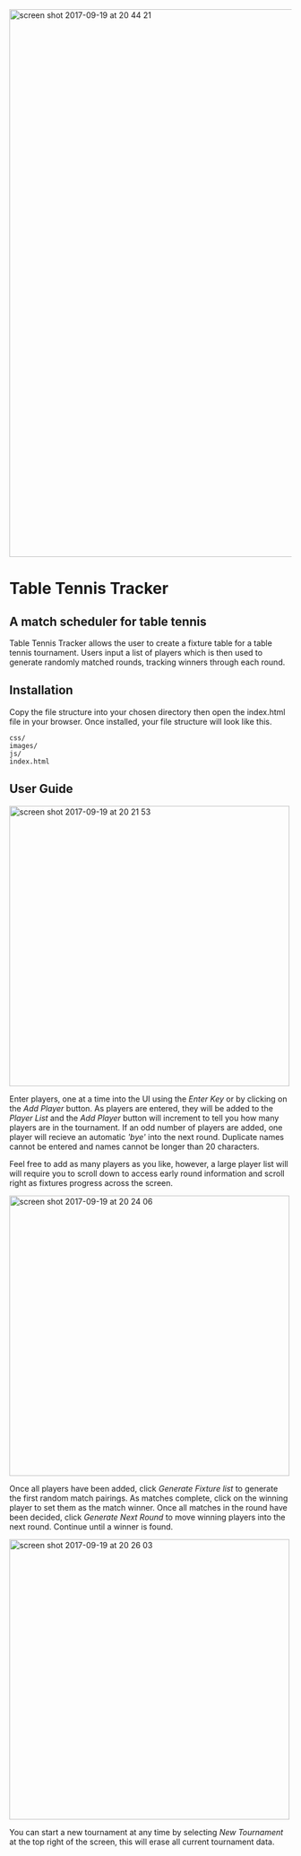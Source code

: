 
<img width="977" alt="screen shot 2017-09-19 at 20 44 21" src="https://user-images.githubusercontent.com/24626768/30612167-9e85b5c4-9d7b-11e7-9d6e-d36698c8380e.png">

# Table Tennis Tracker

## A match scheduler for table tennis

Table Tennis Tracker allows the user to create a fixture table for a table tennis tournament.  Users input a list of players which is then used to generate randomly matched rounds, tracking winners through each round.

## Installation

Copy the file structure into your chosen directory then open the index.html file in your browser.   Once installed, your file structure will look like this.

`````
css/
images/
js/
index.html
`````

## User Guide

<img width="500" alt="screen shot 2017-09-19 at 20 21 53" src="https://user-images.githubusercontent.com/24626768/30612706-5ec36a88-9d7d-11e7-8693-fd2695222820.png">

Enter players, one at a time into the UI using the _Enter Key_ or by clicking on the _Add Player_ button.  As players are entered, they will be added to the _Player List_ and the _Add Player_ button will increment to tell you how many players are in the tournament.  If an odd number of players are added, one player will recieve an automatic _'bye'_ into the next round.  Duplicate names cannot be entered and names cannot be longer than 20 characters.

Feel free to add as many players as you like, however, a large player list will will require you to scroll down to access early round information and scroll right as fixtures progress across the screen.

<img width="500" alt="screen shot 2017-09-19 at 20 24 06" src="https://user-images.githubusercontent.com/24626768/30613635-bbc5b094-9d80-11e7-9f31-c2b0e1518a61.png">

Once all players have been added, click _Generate Fixture list_ to generate the first random match pairings.  As matches complete, click on the winning player to set them as the match winner.  Once all matches in the round have been decided, click _Generate Next Round_ to move winning players into the next round.  Continue until a winner is found.

<img width="500" alt="screen shot 2017-09-19 at 20 26 03" src="https://user-images.githubusercontent.com/24626768/30613769-2cd9531c-9d81-11e7-9f46-db7e3eb1b30a.png">

You can start a new tournament at any time by selecting _New Tournament_ at the top right of the screen, this will erase all current tournament data.
